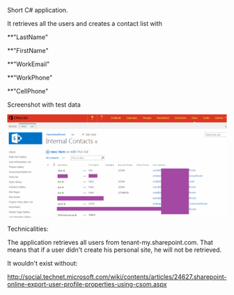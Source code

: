 Short C# application.

It retrieves all the users and creates a contact list with  

**"LastName"

**"FirstName"

**"WorkEmail"

**"WorkPhone"

**"CellPhone"

Screenshot with test data

<img src="intern.png">

Technicalities:

The application retrieves all users from tenant-my.sharepoint.com. That means that if a user didn't create his personal site, he will not be retrieved.

 

 

It wouldn't exist without:

http://social.technet.microsoft.com/wiki/contents/articles/24627.sharepoint-online-export-user-profile-properties-using-csom.aspx 
